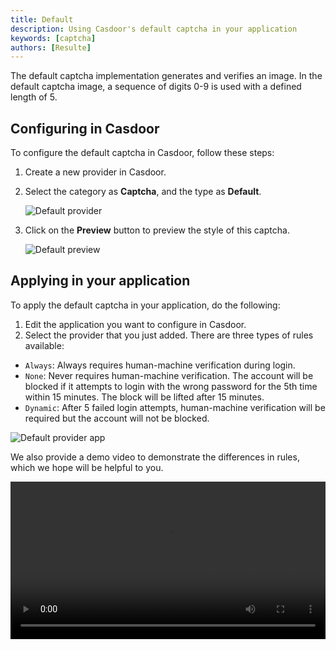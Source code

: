 ```yaml
---
title: Default
description: Using Casdoor's default captcha in your application
keywords: [captcha]
authors: [Resulte]
---
```


The default captcha implementation generates and verifies an image. In the default captcha image, a sequence of digits 0-9 is used with a defined length of 5.

## Configuring in Casdoor

To configure the default captcha in Casdoor, follow these steps:

1. Create a new provider in Casdoor.
2. Select the category as **Captcha**, and the type as **Default**.

    ![Default provider](/img/providers/captcha/default_provider.png)

3. Click on the **Preview** button to preview the style of this captcha.

    ![Default preview](/img/providers/captcha/default_preview.png)

## Applying in your application

To apply the default captcha in your application, do the following:

1. Edit the application you want to configure in Casdoor.
2. Select the provider that you just added. There are three types of rules available:

- `Always`: Always requires human-machine verification during login.
- `None`: Never requires human-machine verification. The account will be blocked if it attempts to login with the wrong password for the 5th time within 15 minutes. The block will be lifted after 15 minutes.
- `Dynamic`: After 5 failed login attempts, human-machine verification will be required but the account will not be blocked.

![Default provider app](/img/providers/captcha/default_provider_app.png)

We also provide a demo video to demonstrate the differences in rules, which we hope will be helpful to you.

<video src="/video/provider/default_provider_app.mp4" controls="controls" width="100%"></video>
